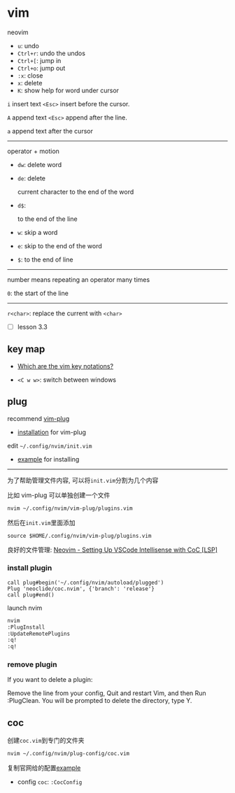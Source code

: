 # vim

neovim

- `u`: undo
- `Ctrl+r`: undo the undos
- `Ctrl+[`: jump in
- `Ctrl+o`: jump out
- `:x`: close
- `x`: delete
- `K`: show help for word under cursor

`i` insert text `<Esc>` insert before the cursor.

`A` append text `<Esc>` append after the line.

`a` append text after the cursor

---

operator + motion

- `dw`: delete word
- `de`: delete

  current character to the end of the word

- `d$`:

  to the end of the line

- `w`: skip a word
- `e`: skip to the end of the word
- `$`: to the end of line

---

number means repeating an operator many times

`0`: the start of the line

---

`r<char>`: replace the current with `<char>`

- [ ] lesson 3.3

## key map

- [Which are the vim key notations?](https://askubuntu.com/questions/567499/which-are-the-vim-key-notations)

- `<C w w>`: switch between windows

## plug

recommend [vim-plug](https://github.com/junegunn/vim-plug)

- [installation](https://github.com/junegunn/vim-plug#installation) for vim-plug

edit `~/.config/nvim/init.vim`

- [example](https://github.com/junegunn/vim-plug#example) for installing

---

为了帮助管理文件内容, 可以将`init.vim`分割为几个内容

比如 vim-plug 可以单独创建一个文件

```bash
nvim ~/.config/nvim/vim-plug/plugins.vim
```

然后在`init.vim`里面添加

```vim
source $HOME/.config/nvim/vim-plug/plugins.vim
```

良好的文件管理: [Neovim - Setting Up VSCode Intellisense with CoC [LSP]](https://www.youtube.com/watch?v=OXEVhnY621M)

### install plugin

```vim
call plug#begin('~/.config/nvim/autoload/plugged')
Plug 'neoclide/coc.nvim', {'branch': 'release'}
call plug#end()
```

launch nvim

```bash
nvim
:PlugInstall
:UpdateRemotePlugins
:q!
:q!
```

### remove plugin

If you want to delete a plugin:

Remove the line from your config,
Quit and restart Vim, and then
Run :PlugClean. You will be prompted to delete the directory, type Y.

## coc

创建`coc.vim`到专门的文件夹

```bash
nvim ~/.config/nvim/plug-config/coc.vim
```

复制官网给的配置[example](https://github.com/neoclide/coc.nvim#example-vim-configuration)

- config `coc`: `:CocConfig`
